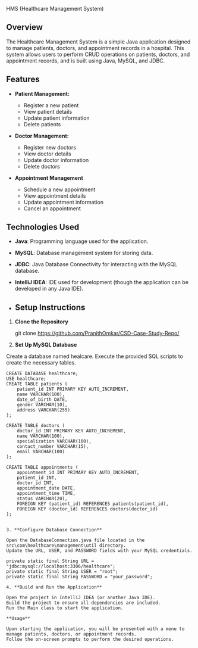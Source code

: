 HMS (Healthcare Management System)

## Overview

The Healthcare Management System is a simple Java application designed to manage patients, doctors, and appointment records in a hospital. This system allows users to perform CRUD operations on patients, doctors, and appointment records, and is built using Java, MySQL, and JDBC.

## Features

- **Patient Management:**
  - Register a new patient
  - View patient details
  - Update patient information
  - Delete patients

- **Doctor Management:**
  - Register new doctors
  - View doctor details
  - Update doctor information
  - Delete doctors

- **Appointment Management**
  - Schedule a new appointment
  - View appointment details
  - Update appointment information
  - Cancel an appointment

## Technologies Used

- **Java**: Programming language used for the application.
- **MySQL**: Database management system for storing data.
- **JDBC**: Java Database Connectivity for interacting with the MySQL database.
- **IntelliJ IDEA**: IDE used for development (though the application can be developed in any Java IDE).

- ## Setup Instructions

1. **Clone the Repository**

   git clone https://github.com/PranithOmkar/CSD-Case-Study-Repo/

2. **Set Up MySQL Database**

Create a database named healcare.
Execute the provided SQL scripts to create the necessary tables.

```
CREATE DATABASE healthcare;
USE healthcare;
CREATE TABLE patients (
    patient_id INT PRIMARY KEY AUTO_INCREMENT,
    name VARCHAR(100),
    date_of_birth DATE,
    gender VARCHAR(10),
    address VARCHAR(255)
);

CREATE TABLE doctors (
    doctor_id INT PRIMARY KEY AUTO_INCREMENT,
    name VARCHAR(100),
    specialization VARCHAR(100),
    contact_number VARCHAR(15),
    email VARCHAR(100)
);

CREATE TABLE appointments (
    appointment_id INT PRIMARY KEY AUTO_INCREMENT,
    patient_id INT,
    doctor_id INT,
    appointment_date DATE,
    appointment_time TIME,
    status VARCHAR(20),
    FOREIGN KEY (patient_id) REFERENCES patients(patient_id),
    FOREIGN KEY (doctor_id) REFERENCES doctors(doctor_id)
);


3. **Configure Database Connection**

Open the DatabaseConnection.java file located in the src\com\healthcare\management\util directory.
Update the URL, USER, and PASSWORD fields with your MySQL credentials.

private static final String URL = "jdbc:mysql://localhost:3306/healthcare";
private static final String USER = "root";
private static final String PASSWORD = "your_password";

4. **Build and Run the Application**

Open the project in IntelliJ IDEA (or another Java IDE).
Build the project to ensure all dependencies are included.
Run the Main class to start the application.

**Usage**

Upon starting the application, you will be presented with a menu to manage patients, doctors, or appointment records.
Follow the on-screen prompts to perform the desired operations.
